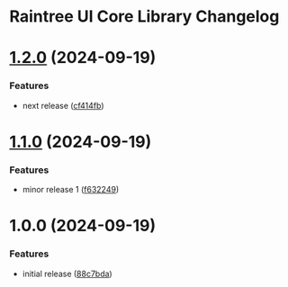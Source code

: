 # Raintree UI Core Library Changelog

# [1.2.0](https://github.com/sidathasiri/semantic-release-poc/compare/v1.1.0...v1.2.0) (2024-09-19)


### Features

* next release ([cf414fb](https://github.com/sidathasiri/semantic-release-poc/commit/cf414fba0c196ea508bb9d54d416d5218e698e63))

# [1.1.0](https://github.com/sidathasiri/semantic-release-poc/compare/v1.0.0...v1.1.0) (2024-09-19)


### Features

* minor release 1 ([f632249](https://github.com/sidathasiri/semantic-release-poc/commit/f63224944245a5f7ce3268dd876c72bfeeb0a05f))

# 1.0.0 (2024-09-19)


### Features

* initial release ([88c7bda](https://github.com/sidathasiri/semantic-release-poc/commit/88c7bda1a2bbee9450bd362ca23bd324bbdf748a))
